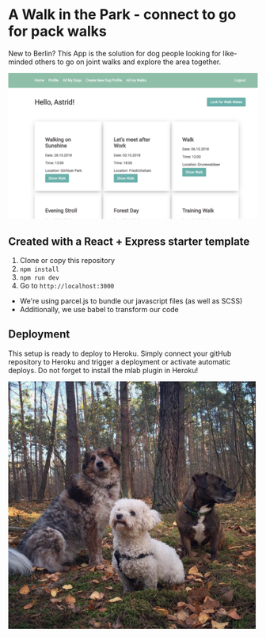 # A Walk in the Park - connect to go for pack walks

New to Berlin?
This App is the solution for dog people looking for like-minded others to go on joint walks and explore the area together.

![Screen Shot](https://github.com/AstiV/aWalkInThePark/blob/master/img/ScreenShot.png)

## Created with a React + Express starter template

1. Clone or copy this repository
2. `npm install`
3. `npm run dev`
4. Go to `http://localhost:3000`

-   We're using parcel.js to bundle our javascript files (as well as SCSS)
-   Additionally, we use babel to transform our code

## Deployment

This setup is ready to deploy to Heroku.
Simply connect your gitHub repository to Heroku and trigger a deployment or activate automatic deploys.
Do not forget to install the mlab plugin in Heroku!

<img src="/img/Dogs.jpg" alt="Dogs in the Woods" width="500">
